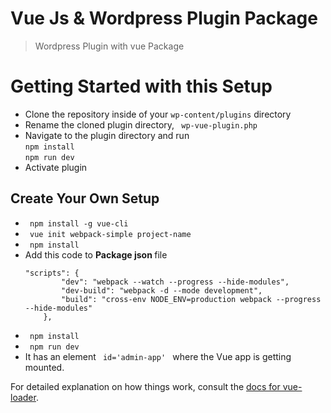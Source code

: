 # Vue Js & Wordpress Plugin Package 

> Wordpress Plugin with vue Package 

# Getting Started with this Setup

<ul>
  <li> Clone the repository inside of your <code>wp-content/plugins</code> directory </li>
  <li> Rename the cloned plugin directory, <code> wp-vue-plugin.php </code> </li>
  <li> Navigate to the plugin directory and run </br> <code>npm install</code> </br> <code>npm run dev</code> </li>
  <li> Activate plugin </li>
</ul> 

## Create Your Own Setup

<ul>
  <li> <code> npm install -g vue-cli </code> </li>
  <li> <code> vue init webpack-simple project-name </code> </li>
  <li> <code> npm install </code> </li>
  <li>
    Add this code to <b> Package json </b> file
    
    "scripts": {
			"dev": "webpack --watch --progress --hide-modules",
			"dev-build": "webpack -d --mode development",
			"build": "cross-env NODE_ENV=production webpack --progress --hide-modules"
		},
  </li>
  <li> <code> npm install </code> </li>
  <li> <code> npm run dev </code> </li>
  <li> It has an element <code> id='admin-app' </code> where the Vue app is getting mounted. </li>
</ul> 

For detailed explanation on how things work, consult the [docs for vue-loader](http://vuejs.github.io/vue-loader).
